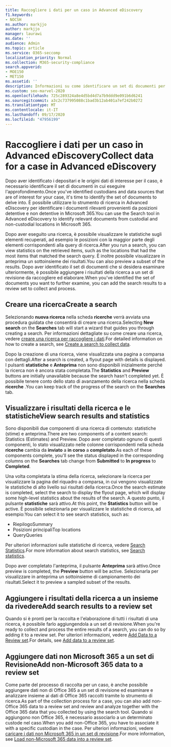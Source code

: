 ```yaml
---
title: Raccogliere i dati per un caso in Advanced eDiscovery
f1.keywords:
- NOCSH
ms.author: markjjo
author: markjjo
manager: laurawi
ms.date: ''
audience: Admin
ms.topic: article
ms.service: O365-seccomp
localization_priority: Normal
ms.collection: M365-security-compliance
search.appverid:
- MOE150
- MET150
ms.assetid: ''
description: Informazioni su come identificare un set di documenti per la revisione in un'indagine tramite lo strumento di ricerca in Advanced eDiscovery.
ms.custom: seo-marvel-2020
ms.openlocfilehash: 725c289324a8e4d5bd4d7a7b9ddd9e091b6d6241
ms.sourcegitcommit: a3c2c737995088c1bad3b12ab401a7ef242b0272
ms.translationtype: MT
ms.contentlocale: it-IT
ms.lasthandoff: 09/17/2020
ms.locfileid: "47956199"
---
```

# <a name="collect-data-for-a-case-in-advanced-ediscovery"></a><span data-ttu-id="f8899-103">Raccogliere i dati per un caso in Advanced eDiscovery</span><span class="sxs-lookup"><span data-stu-id="f8899-103">Collect data for a case in Advanced eDiscovery</span></span>

<span data-ttu-id="f8899-104">Dopo aver identificato i depositari e le origini dati di interesse per il caso, è necessario identificare il set di documenti in cui eseguire l'approfondimento.</span><span class="sxs-lookup"><span data-stu-id="f8899-104">Once you've identified custodians and data sources that are of interest for your case, it's time to identify the set of documents to delve into.</span></span> <span data-ttu-id="f8899-105">È possibile utilizzare lo strumento di ricerca in Advanced eDiscovery per identificare i documenti rilevanti provenienti da posizioni detentive e non detentive in Microsoft 365.</span><span class="sxs-lookup"><span data-stu-id="f8899-105">You can use the Search tool in Advanced eDiscovery to identify relevant documents from custodial and non-custodial locations in Microsoft 365.</span></span>

<span data-ttu-id="f8899-106">Dopo aver eseguito una ricerca, è possibile visualizzare le statistiche sugli elementi recuperati, ad esempio le posizioni con la maggior parte degli elementi corrispondenti alla query di ricerca.</span><span class="sxs-lookup"><span data-stu-id="f8899-106">After you run a search, you can view statistics on the retrieved items, such as the locations that had the most items that matched the search query.</span></span> <span data-ttu-id="f8899-107">È inoltre possibile visualizzare in anteprima un sottoinsieme dei risultati.</span><span class="sxs-lookup"><span data-stu-id="f8899-107">You can also preview a subset of the results.</span></span> <span data-ttu-id="f8899-108">Dopo aver identificato il set di documenti che si desidera esaminare ulteriormente, è possibile aggiungere i risultati della ricerca a un set di revisione da raccogliere ed elaborare.</span><span class="sxs-lookup"><span data-stu-id="f8899-108">When you've identified the set of documents you want to further examine, you can add the search results to a review set to collect and process.</span></span>

## <a name="create-a-search"></a><span data-ttu-id="f8899-109">Creare una ricerca</span><span class="sxs-lookup"><span data-stu-id="f8899-109">Create a search</span></span>

<span data-ttu-id="f8899-110">Selezionando **nuova ricerca** nella scheda **ricerche** verrà avviata una procedura guidata che consentirà di creare una ricerca.</span><span class="sxs-lookup"><span data-stu-id="f8899-110">Selecting **New search** on the **Searches** tab will start a wizard that guides you through creating a search.</span></span> <span data-ttu-id="f8899-111">Per informazioni dettagliate su come creare una ricerca, vedere [creare una ricerca per raccogliere i dati](create-search-to-collect-data.md).</span><span class="sxs-lookup"><span data-stu-id="f8899-111">For detailed information on how to create a search, see [Create a search to collect data](create-search-to-collect-data.md).</span></span>

<span data-ttu-id="f8899-112">Dopo la creazione di una ricerca, viene visualizzata una pagina a comparsa con dettagli.</span><span class="sxs-lookup"><span data-stu-id="f8899-112">After a search is created, a flyout page with details is displayed.</span></span> <span data-ttu-id="f8899-113">I pulsanti **statistiche** e **Anteprima** non sono disponibili inizialmente perché la ricerca non è ancora stata completata.</span><span class="sxs-lookup"><span data-stu-id="f8899-113">The **Statistics** and **Preview** buttons are initially unavailable because the search hasn't completed yet.</span></span> <span data-ttu-id="f8899-114">È possibile tenere conto dello stato di avanzamento della ricerca nella scheda **ricerche** .</span><span class="sxs-lookup"><span data-stu-id="f8899-114">You can keep track of the progress of the search on the **Searches** tab.</span></span>

## <a name="view-search-results-and-statistics"></a><span data-ttu-id="f8899-115">Visualizzare i risultati della ricerca e le statistiche</span><span class="sxs-lookup"><span data-stu-id="f8899-115">View search results and statistics</span></span>

<span data-ttu-id="f8899-116">Sono disponibili due componenti di una ricerca di contenuto: statistiche (stime) e anteprima.</span><span class="sxs-lookup"><span data-stu-id="f8899-116">There are two components of a content search: Statistics (Estimates) and Preview.</span></span> <span data-ttu-id="f8899-117">Dopo aver completato ognuno di questi componenti, lo stato visualizzato nelle colonne corrispondenti nella scheda **ricerche** cambia da **inviato** a **in corso** a **completato**.</span><span class="sxs-lookup"><span data-stu-id="f8899-117">As each of these components complete, you'll see the status displayed in the corresponding columns on the **Searches** tab change from **Submitted** to **In progress** to **Completed**.</span></span>

<span data-ttu-id="f8899-118">Una volta completata la stima della ricerca, selezionare la ricerca per visualizzare la pagina del riquadro a comparsa, in cui vengono visualizzate le statistiche di alto livello sui risultati della ricerca.</span><span class="sxs-lookup"><span data-stu-id="f8899-118">Once the search estimate is completed, select the search to display the flyout page, which will display some high-level statistics about the results of the search.</span></span> <span data-ttu-id="f8899-119">A questo punto, il pulsante **statistiche** sarà attivo.</span><span class="sxs-lookup"><span data-stu-id="f8899-119">At this point, the **Statistics** button will be active.</span></span> <span data-ttu-id="f8899-120">È possibile selezionarla per visualizzare le statistiche di ricerca, ad esempio:</span><span class="sxs-lookup"><span data-stu-id="f8899-120">You can select it to see search statistics, such as:</span></span>

- <span data-ttu-id="f8899-121">Riepilogo</span><span class="sxs-lookup"><span data-stu-id="f8899-121">Summary</span></span>
- <span data-ttu-id="f8899-122">Posizioni principali</span><span class="sxs-lookup"><span data-stu-id="f8899-122">Top locations</span></span>
- <span data-ttu-id="f8899-123">Query</span><span class="sxs-lookup"><span data-stu-id="f8899-123">Queries</span></span>

<span data-ttu-id="f8899-124">Per ulteriori informazioni sulle statistiche di ricerca, vedere [Search Statistics](search-statistics.md).</span><span class="sxs-lookup"><span data-stu-id="f8899-124">For more information about search statistics, see [Search statistics](search-statistics.md).</span></span>

<span data-ttu-id="f8899-125">Dopo aver completato l'anteprima, il pulsante **Anteprima** sarà attivo.</span><span class="sxs-lookup"><span data-stu-id="f8899-125">Once preview is completed, the **Preview** button will be active.</span></span> <span data-ttu-id="f8899-126">Selezionarla per visualizzare in anteprima un sottoinsieme di campionamento dei risultati.</span><span class="sxs-lookup"><span data-stu-id="f8899-126">Select it to preview a sampled subset of the results.</span></span>

## <a name="add-search-results-to-a-review-set"></a><span data-ttu-id="f8899-127">Aggiungere i risultati della ricerca a un insieme da rivedere</span><span class="sxs-lookup"><span data-stu-id="f8899-127">Add search results to a review set</span></span>

<span data-ttu-id="f8899-128">Quando si è pronti per la raccolta e l'elaborazione di tutti i risultati di una ricerca, è possibile farlo aggiungendola a un set di revisione.</span><span class="sxs-lookup"><span data-stu-id="f8899-128">When you're ready to collect and process the entire results of a search, you can do so by adding it to a review set.</span></span> <span data-ttu-id="f8899-129">Per ulteriori informazioni, vedere [Add Data to a Review set](add-data-to-review-set.md).</span><span class="sxs-lookup"><span data-stu-id="f8899-129">For details, see [Add data to a review set](add-data-to-review-set.md).</span></span>

## <a name="add-non-microsoft-365-data-to-a-review-set"></a><span data-ttu-id="f8899-130">Aggiungere dati non Microsoft 365 a un set di Revisione</span><span class="sxs-lookup"><span data-stu-id="f8899-130">Add non-Microsoft 365 data to a review set</span></span>

<span data-ttu-id="f8899-131">Come parte del processo di raccolta per un caso, è anche possibile aggiungere dati non di Office 365 a un set di revisione ed esaminare e analizzare insieme ai dati di Office 365 raccolti tramite lo strumento di ricerca.</span><span class="sxs-lookup"><span data-stu-id="f8899-131">As part of the collection process for a case, you can also add non-Office 365 data to a review set and review and analyze together with the Office 365 data that you collected by using the search tool.</span></span> <span data-ttu-id="f8899-132">Quando si aggiungono non Office 365, è necessario associarlo a un determinato custode nel caso.</span><span class="sxs-lookup"><span data-stu-id="f8899-132">When you add non-Office 365, you have to associate it with a specific custodian in the case.</span></span> <span data-ttu-id="f8899-133">Per ulteriori informazioni, vedere [caricare i dati non Microsoft 365 in un set di revisione](load-non-Office-365-data-into-a-review-set.md).</span><span class="sxs-lookup"><span data-stu-id="f8899-133">For more information, see [Load non-Microsoft 365 data into a review set](load-non-Office-365-data-into-a-review-set.md).</span></span>
